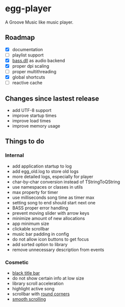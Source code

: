 # egg-player
A Groove Music like music player.

## Roadmap
- [x] documentation
- [ ] playlist support
- [x] [bass.dll](http://www.un4seen.com/) as audio backend
- [x] proper dpi scaling
- [ ] proper multithreading
- [x] global shortcuts
- [ ] reactive cache

## Changes since lastest release
- add UTF-8 support
- improve startup times
- improve load times
- improve memory usage

## Things to do
### Internal
- add application startup to log
- add egg_old.log to store old logs
- more detailed logs, especially for player 
- char-by-char conversion instead of TStringToQString
- use namespaces or classes in utils
- max property for timer
- use milliseconds song time as timer max
- setting song to end should start next one
- BASS proper error handling
- prevent moving slider with arrow keys
- minimize amount of new allocations
- app minimum size
- clickable scrollbar
- music bar padding in config
- do not allow icon buttons to get focus
- add sorted option to library
- remove unnecessary description from events

### Cosmetic
- [black title bar](https://msdn.microsoft.com/en-us/library/windows/desktop/ms724940%28v=vs.85%29.aspx)
- do not show certain info at low size
- library scroll acceleration
- highlight active song
- scrollbar with [round corners](https://stackoverflow.com/questions/12438095/qt-vertical-scroll-bar-stylesheets)
- [smooth scrolling](https://github.com/zhou13/qsmoothscrollarea)
